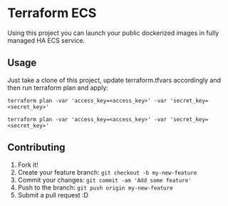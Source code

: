 # Terraform ECS

Using this project you can launch your public dockerized images in fully managed HA ECS service.

## Usage

Just take a clone of this project, update terraform.tfvars accordingly and then run terraform plan and apply:

```
terraform plan -var 'access_key=<access_key>' -var 'secret_key=<secret_key>'
```

```
terraform plan -var 'access_key=<access_key>' -var 'secret_key=<secret_key>'
```

## Contributing

1. Fork it!
2. Create your feature branch: `git checkout -b my-new-feature`
3. Commit your changes: `git commit -am 'Add some feature'`
4. Push to the branch: `git push origin my-new-feature`
5. Submit a pull request :D
